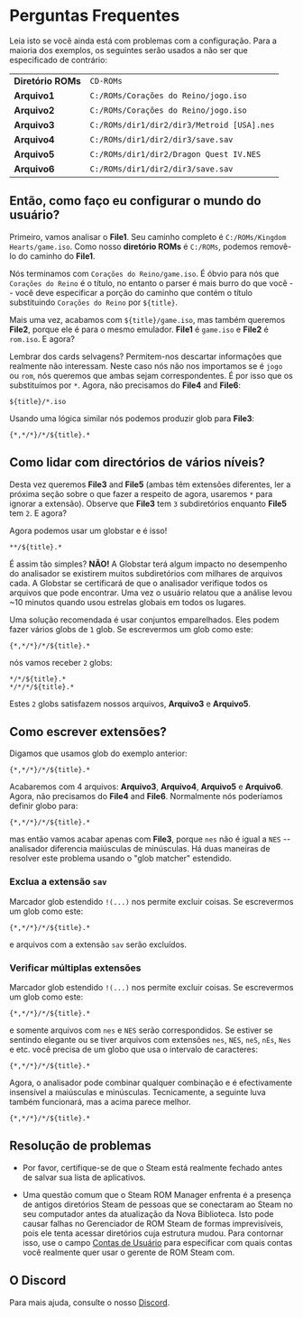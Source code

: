 # Perguntas Frequentes

Leia isto se você ainda está com problemas com a configuração. Para a maioria dos exemplos, os seguintes serão usados a não ser que especificado de contrário:

|                    |                                            |
| ------------------ | ------------------------------------------ |
| **Diretório ROMs** | `CD-ROMs`                                  |
| **Arquivo1**       | `C:/ROMs/Corações do Reino/jogo.iso`       |
| **Arquivo2**       | `C:/ROMs/Corações do Reino/jogo.iso`       |
| **Arquivo3**       | `C:/ROMs/dir1/dir2/dir3/Metroid [USA].nes` |
| **Arquivo4**       | `C:/ROMs/dir1/dir2/dir3/save.sav`          |
| **Arquivo5**       | `C:/ROMs/dir1/dir2/Dragon Quest IV.NES`    |
| **Arquivo6**       | `C:/ROMs/dir1/dir2/dir3/save.sav`          |

## Então, como faço eu configurar o mundo do usuário?

Primeiro, vamos analisar o **File1**. Seu caminho completo é `C:/ROMs/Kingdom Hearts/game.iso`. Como nosso **diretório ROMs** é `C:/ROMs`, podemos removê-lo do caminho do **File1**.

Nós terminamos com `Corações do Reino/game.iso`. É óbvio para nós que `Corações do Reino` é o título, no entanto o parser é mais burro do que você -- você deve especificar a porção do caminho que contém o título substituindo `Corações do Reino` por `${title}`.

Mais uma vez, acabamos com `${title}/game.iso`, mas também queremos **File2**, porque ele é para o mesmo emulador. **File1** é `game.iso` e **File2** é `rom.iso`. E agora?

Lembrar dos cards selvagens? Permitem-nos descartar informações que realmente não interessam. Neste caso nós não nos importamos se é `jogo` ou `rom`, nós queremos que ambas sejam correspondentes. É por isso que os substituímos por `*`. Agora, não precisamos do **File4** and **File6**:

```
${title}/*.iso
```

Usando uma lógica similar nós podemos produzir glob para **File3**:

```
{*,*/*}/*/${title}.*
```

## Como lidar com directórios de vários níveis?

Desta vez queremos **File3** and **File5** (ambas têm extensões diferentes, ler a próxima seção sobre o que fazer a respeito de agora, usaremos `*` para ignorar a extensão). Observe que **File3** tem `3` subdiretórios enquanto  **File5** tem `2`. E agora?

Agora podemos usar um globstar e é isso!
```
**/${title}.*
```
É assim tão simples? **NÃO!** A Globstar terá algum impacto no desempenho do analisador se existirem muitos subdiretórios com milhares de arquivos cada. A Globstar se certificará de que o analisador verifique todos os arquivos que pode encontrar. Uma vez o usuário relatou que a análise levou ~10 minutos quando usou estrelas globais em todos os lugares.

Uma solução recomendada é usar conjuntos emparelhados. Eles podem fazer vários globs de `1` glob. Se escrevermos um glob como este:

```
{*,*/*}/*/${title}.*
```

nós vamos receber `2` globs:

```
*/*/${title}.*
*/*/*/${title}.*
```

Estes `2` globs satisfazem nossos arquivos, **Arquivo3** e **Arquivo5**.

## Como escrever extensões?

Digamos que usamos glob do exemplo anterior:

```
{*,*/*}/*/${title}.*
```

Acabaremos com 4 arquivos: **Arquivo3**, **Arquivo4**, **Arquivo5** e **Arquivo6**. Agora, não precisamos do **File4** and **File6**. Normalmente nós poderíamos definir globo para:

```
{*,*/*}/*/${title}.*
```

mas então vamos acabar apenas com **File3**, porque `nes` não é igual a `NES` -- analisador diferencia maiúsculas de minúsculas. Há duas maneiras de resolver este problema usando o "glob matcher" estendido.

### Exclua a extensão `sav`

Marcador glob estendido `!(...)` nos permite excluir coisas. Se escrevermos um glob como este:

```
{*,*/*}/*/${title}.*
```

e arquivos com a extensão `sav` serão excluídos.

### Verificar múltiplas extensões

Marcador glob estendido `!(...)` nos permite excluir coisas. Se escrevermos um glob como este:

```
{*,*/*}/*/${title}.*
```

e somente arquivos com `nes` e `NES` serão correspondidos. Se estiver se sentindo elegante ou se tiver arquivos com extensões `nes`, `NES`, `neS`, `nEs`, `Nes` e etc. você precisa de um globo que usa o intervalo de caracteres:

```
{*,*/*}/*/${title}.*
```

Agora, o analisador pode combinar qualquer combinação e é efectivamente insensível a maiúsculas e minúsculas. Tecnicamente, a seguinte luva também funcionará, mas a acima parece melhor.

```
{*,*/*}/*/${title}.*
```

## Resolução de problemas
* Por favor, certifique-se de que o Steam está realmente fechado antes de salvar sua lista de aplicativos.

* Uma questão comum que o Steam ROM Manager enfrenta é a presença de antigos diretórios Steam de pessoas que se conectaram ao Steam no seu computador antes da atualização da Nova Biblioteca. Isto pode causar falhas no Gerenciador de ROM Steam de formas imprevisíveis, pois ele tenta acessar diretórios cuja estrutura mudou. Para contornar isso, use o campo [Contas de Usuário](#user-accounts) para especificar com quais contas você realmente quer usar o gerente de ROM Steam com.

## O Discord

Para mais ajuda, consulte o nosso [Discord](https://discord.gg/bnSVJrz).
